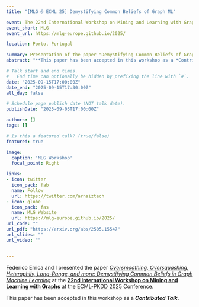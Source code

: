 ```yaml
---
title: "[MLG @ ECML 25] Demystifying Common Beliefs of Graph ML"

event: The 22nd International Workshop on Mining and Learning with Graphs (MLG) at ECML PKDD 2025
event_short: MLG
event_url: https://mlg-europe.github.io/2025/

location: Porto, Portugal

summary: Presentation of the paper "Demystifying Common Beliefs of Graph ML" (with Federico Errica) at the 22nd International Workshop on Mining and Learning with Graphs (MLG) at ECML PKDD 2025.
abstract: "**This paper has been accepted in this workshop as a *Contributed Talk***. After a renaissance phase in which researchers revisited the message-passing paradigm through the lens of deep learning, the graph machine learning community shifted its attention towards a deeper and practical understanding of message-passing's benefits and limitations. In this position paper, we notice how the fast pace of progress around the topics of oversmoothing and oversquashing, the homophily-heterophily dichotomy, and long-range tasks, came with the consolidation of commonly accepted beliefs and assumptions that are not always true nor easy to distinguish from each other. We argue that this has led to ambiguities around the investigated problems, preventing researchers from focusing on and addressing precise research questions while causing a good amount of misunderstandings. Our contribution wants to make such common beliefs explicit and encourage critical thinking around these topics, supported by simple but noteworthy counterexamples. The hope is to clarify the distinction between the different issues and promote separate but intertwined research directions to address them."

# Talk start and end times.
#   End time can optionally be hidden by prefixing the line with `#`.
date: "2025-09-15T17:00:00Z"
date_end: "2025-09-15T17:30:00Z"
all_day: false

# Schedule page publish date (NOT talk date).
publishDate: "2025-09-03T17:00:00Z"

authors: []
tags: []

# Is this a featured talk? (true/false)
featured: true

image:
  caption: 'MLG Workshop'
  focal_point: Right

links:
- icon: twitter
  icon_pack: fab
  name: Follow
  url: https://twitter.com/arnaiztech
- icon: globe
  icon_pack: fas
  name: MLG Website
  url: https://mlg-europe.github.io/2025/
url_code: ""
url_pdf: "https://arxiv.org/abs/2505.15547"
url_slides: ""
url_video: ""


---
```


Federico Errica and I presented the paper [*Oversmoothing, Oversquashing, Heterophily, Long-Range, and more: Demystifying Common Beliefs in Graph Machine Learning*](https://arxiv.org/abs/2505.15547) at the **[22nd International Workshop on Mining and Learning with Graphs](https://mlg-europe.github.io/2025/)** at the [ECML-PKDD 2025](https://ecmlpkdd.org/2025/) Conference.

This paper has been accepted in this workshop as a ***Contributed Talk***.

